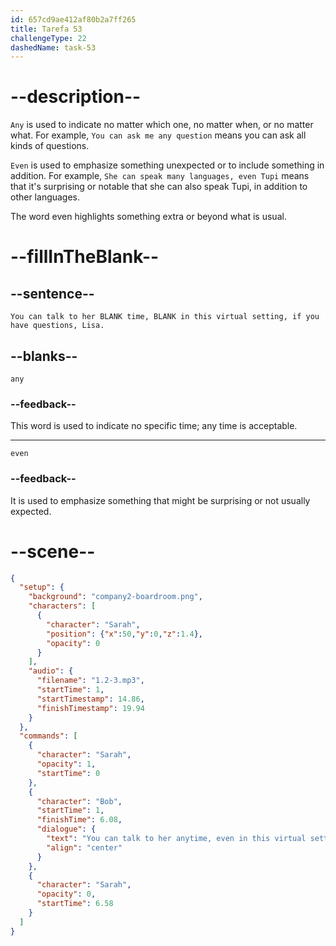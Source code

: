 ```yaml
---
id: 657cd9ae412af80b2a7ff265
title: Tarefa 53
challengeType: 22
dashedName: task-53
---
```


<!--
AUDIO REFERENCE:
You can talk to her any time, even in this virtual setting, if you have any questions, Lisa.
-->

# --description--

`Any` is used to indicate no matter which one, no matter when, or no matter what. For example, `You can ask me any question` means you can ask all kinds of questions.

`Even` is used to emphasize something unexpected or to include something in addition. For example, `She can speak many languages, even Tupi` means that it's surprising or notable that she can also speak Tupi, in addition to other languages.

The word even highlights something extra or beyond what is usual.

# --fillInTheBlank--

## --sentence--

`You can talk to her BLANK time, BLANK in this virtual setting, if you have questions, Lisa.`

## --blanks--

`any`

### --feedback--

This word is used to indicate no specific time; any time is acceptable.

---

`even`

### --feedback--

It is used to emphasize something that might be surprising or not usually expected.

# --scene--

```json
{
  "setup": {
    "background": "company2-boardroom.png",
    "characters": [
      {
        "character": "Sarah",
        "position": {"x":50,"y":0,"z":1.4},
        "opacity": 0
      }
    ],
    "audio": {
      "filename": "1.2-3.mp3",
      "startTime": 1,
      "startTimestamp": 14.86,
      "finishTimestamp": 19.94
    }
  },
  "commands": [
    {
      "character": "Sarah",
      "opacity": 1,
      "startTime": 0
    },
    {
      "character": "Bob",
      "startTime": 1,
      "finishTime": 6.08,
      "dialogue": {
        "text": "You can talk to her anytime, even in this virtual setting, if you have questions, Lisa.",
        "align": "center"
      }
    },
    {
      "character": "Sarah",
      "opacity": 0,
      "startTime": 6.58
    }
  ]
}
```
